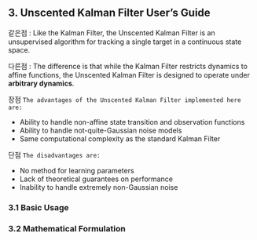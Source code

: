 ## 3. Unscented Kalman Filter User’s Guide

같은점 : Like the Kalman Filter, the Unscented Kalman Filter is an unsupervised algorithm for tracking a single target in a continuous state space. 

다른점 : The difference is that while the Kalman Filter restricts dynamics to affine functions, the Unscented Kalman Filter is designed to operate under **arbitrary dynamics**.


장점 `The advantages of the Unscented Kalman Filter implemented here are:`
- Ability to handle non-affine state transition and observation functions
- Ability to handle not-quite-Gaussian noise models
- Same computational complexity as the standard Kalman Filter

단점 `The disadvantages are:`
- No method for learning parameters
- Lack of theoretical guarantees on performance
- Inability to handle extremely non-Gaussian noise




### 3.1 Basic Usage 


### 3.2 Mathematical Formulation


